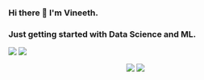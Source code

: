 

### Hi there 👋 I'm Vineeth. 
### Just getting started with Data Science and ML.

[<img src="https://img.shields.io/badge/kaggle-%23000000.svg?style=for-the-badge&logo=kaggle&logoColor=white%22" />](https://www.kaggle.com/adityavineeth)
[<img src="https://img.shields.io/badge/twitter-%231DA1F2.svg?&style=for-the-badge&logo=twitter&logoColor=white" />](https://twitter.com/AdityaVineeth)

<p align = "center">
  <img src = "https://github-readme-stats.vercel.app/api?username=aditya-vineeth&show_icons=true&theme=radical&line_height=33">
  <img src = "https://github-readme-stats.vercel.app/api/top-langs/?username=aditya-vineeth&theme=radical">
</p>



<!--
**aditya-vineeth/aditya-vineeth** is a ✨ _special_ ✨ repository because its `README.md` (this file) appears on your GitHub profile.

Here are some ideas to get you started:

- 🔭 I’m currently working on ...
- 🌱 I’m currently learning ...
- 👯 I’m looking to collaborate on ...
- 🤔 I’m looking for help with ...
- 💬 Ask me about ...
- 📫 How to reach me: ...
- 😄 Pronouns: ...
- ⚡ Fun fact: ...
-->
